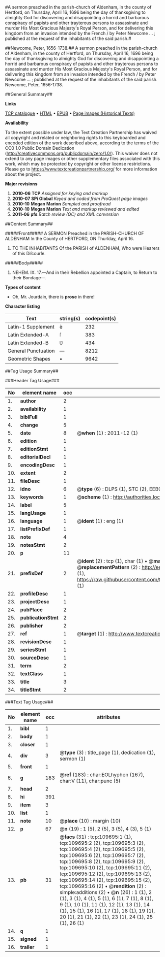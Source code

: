 #A sermon preached in the parish-church of Aldenham, in the county of Hertford, on Thursday, April 16, 1696 being the day of thanksgiving to almighty God for discovering and disappointing a horrid and  barbarous conspiracy of papists and other trayterous persons to assassinate and murder His Most Gracious Majesty's Royal Person, and for delivering this kingdom from an invasion intended by the French / by Peter Newcome ... ; published at the request of the inhabitants of the said parish.#

##Newcome, Peter, 1656-1738.##
A sermon preached in the parish-church of Aldenham, in the county of Hertford, on Thursday, April 16, 1696 being the day of thanksgiving to almighty God for discovering and disappointing a horrid and  barbarous conspiracy of papists and other trayterous persons to assassinate and murder His Most Gracious Majesty's Royal Person, and for delivering this kingdom from an invasion intended by the French / by Peter Newcome ... ; published at the request of the inhabitants of the said parish.
Newcome, Peter, 1656-1738.

##General Summary##

**Links**

[TCP catalogue](http://www.ota.ox.ac.uk/tcp/)  • 
[HTML](http://tei.it.ox.ac.uk/tcp/Texts-HTML/free/A53/A53084.html)  • 
[EPUB](http://tei.it.ox.ac.uk/tcp/Texts-EPUB/free/A53/A53084.epub) • 
[Page images (Historical Texts)](https://historicaltexts.jisc.ac.uk/eebo-24419853e)

**Availability**

To the extent possible under law, the Text Creation Partnership has waived all copyright and related or neighboring rights to this keyboarded and encoded edition of the work described above, according to the terms of the CC0 1.0 Public Domain Dedication (http://creativecommons.org/publicdomain/zero/1.0/). This waiver does not extend to any page images or other supplementary files associated with this work, which may be protected by copyright or other license restrictions. Please go to https://www.textcreationpartnership.org/ for more information about the project.

**Major revisions**

1. __2010-06__ __TCP__ *Assigned for keying and markup*
1. __2010-07__ __SPi Global__ *Keyed and coded from ProQuest page images*
1. __2010-10__ __Megan Marion__ *Sampled and proofread*
1. __2010-10__ __Megan Marion__ *Text and markup reviewed and edited*
1. __2011-06__ __pfs__ *Batch review (QC) and XML conversion*

##Content Summary##

#####Front#####
A SERMON Preached in the PARISH-CHURCH OF ALDENHAM In the County of HERTFORD, ON Thurſday, April 16.
1. TO THE INHABITANTS Of the PARISH of ALDENHAM, Who were Hearers of this Diſcourſe.

#####Body#####

1. NEHEM. IX. 17.—And in their Rebellion appointed a Captain, to Return to their Bondage—.

**Types of content**

  * Oh, Mr. Jourdain, there is **prose** in there!

**Character listing**


|Text|string(s)|codepoint(s)|
|---|---|---|
|Latin-1 Supplement|è|232|
|Latin Extended-A|ſ|383|
|Latin Extended-B|Ʋ|434|
|General Punctuation|—|8212|
|Geometric Shapes|▪|9642|

##Tag Usage Summary##

###Header Tag Usage###

|No|element name|occ|attributes|
|---|---|---|---|
|1.|__author__|2||
|2.|__availability__|1||
|3.|__biblFull__|1||
|4.|__change__|5||
|5.|__date__|8| @__when__ (1) : 2011-12 (1)|
|6.|__edition__|1||
|7.|__editionStmt__|1||
|8.|__editorialDecl__|1||
|9.|__encodingDesc__|1||
|10.|__extent__|2||
|11.|__fileDesc__|1||
|12.|__idno__|6| @__type__ (6) : DLPS (1), STC (2), EEBO-CITATION (1), OCLC (1), VID (1)|
|13.|__keywords__|1| @__scheme__ (1) : http://authorities.loc.gov/ (1)|
|14.|__label__|5||
|15.|__langUsage__|1||
|16.|__language__|1| @__ident__ (1) : eng (1)|
|17.|__listPrefixDef__|1||
|18.|__note__|4||
|19.|__notesStmt__|2||
|20.|__p__|11||
|21.|__prefixDef__|2| @__ident__ (2) : tcp (1), char (1)  •  @__matchPattern__ (2) : ([0-9\-]+):([0-9IVX]+) (1), (.+) (1)  •  @__replacementPattern__ (2) : http://eebo.chadwyck.com/downloadtiff?vid=$1&page=$2 (1), https://raw.githubusercontent.com/textcreationpartnership/Texts/master/tcpchars.xml#$1 (1)|
|22.|__profileDesc__|1||
|23.|__projectDesc__|1||
|24.|__pubPlace__|2||
|25.|__publicationStmt__|2||
|26.|__publisher__|2||
|27.|__ref__|1| @__target__ (1) : http://www.textcreationpartnership.org/docs/. (1)|
|28.|__revisionDesc__|1||
|29.|__seriesStmt__|1||
|30.|__sourceDesc__|1||
|31.|__term__|2||
|32.|__textClass__|1||
|33.|__title__|3||
|34.|__titleStmt__|2||


###Text Tag Usage###

|No|element name|occ|attributes|
|---|---|---|---|
|1.|__bibl__|1||
|2.|__body__|1||
|3.|__closer__|1||
|4.|__div__|3| @__type__ (3) : title_page (1), dedication (1), sermon (1)|
|5.|__front__|1||
|6.|__g__|183| @__ref__ (183) : char:EOLhyphen (167), char:V (11), char:punc (5)|
|7.|__head__|2||
|8.|__hi__|391||
|9.|__item__|3||
|10.|__list__|1||
|11.|__note__|10| @__place__ (10) : margin (10)|
|12.|__p__|67| @__n__ (19) : 1 (5), 2 (5), 3 (5), 4 (3), 5 (1)|
|13.|__pb__|31| @__facs__ (31) : tcp:109695:1 (1), tcp:109695:2 (2), tcp:109695:3 (2), tcp:109695:4 (2), tcp:109695:5 (2), tcp:109695:6 (2), tcp:109695:7 (2), tcp:109695:8 (2), tcp:109695:9 (2), tcp:109695:10 (2), tcp:109695:11 (2), tcp:109695:12 (2), tcp:109695:13 (2), tcp:109695:14 (2), tcp:109695:15 (2), tcp:109695:16 (2)  •  @__rendition__ (2) : simple:additions (2)  •  @__n__ (26) : 1 (1), 2 (1), 3 (1), 4 (1), 5 (1), 6 (1), 7 (1), 8 (1), 9 (1), 10 (1), 11 (1), 12 (1), 13 (1), 14 (1), 15 (1), 16 (1), 17 (1), 18 (1), 19 (1), 20 (1), 21 (1), 22 (1), 23 (1), 24 (1), 25 (1), 26 (1)|
|14.|__q__|1||
|15.|__signed__|1||
|16.|__trailer__|1||
